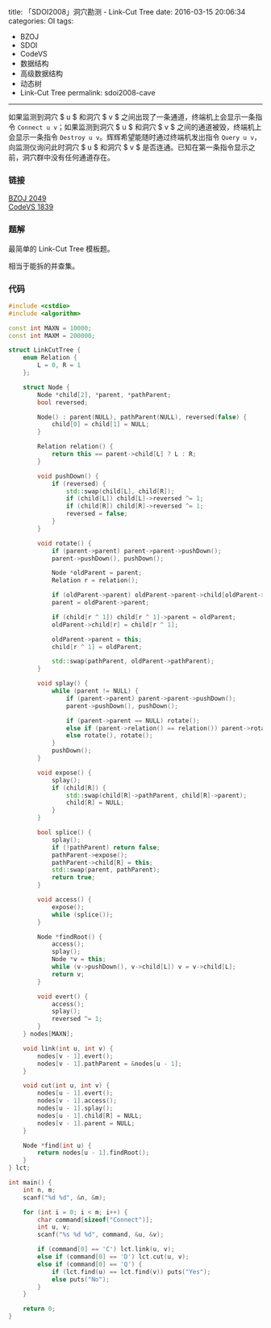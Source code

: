 title: 「SDOI2008」洞穴勘测 - Link-Cut Tree 
date: 2016-03-15 20:06:34
categories: OI
tags:
  - BZOJ
  - SDOI
  - CodeVS
  - 数据结构
  - 高级数据结构
  - 动态树
  - Link-Cut Tree
permalink: sdoi2008-cave
---

如果监测到洞穴 $ u $ 和洞穴 $ v $ 之间出现了一条通道，终端机上会显示一条指令 `Connect u v`；如果监测到洞穴 $ u $ 和洞穴 $ v $ 之间的通道被毁，终端机上会显示一条指令 `Destroy u v`。辉辉希望能随时通过终端机发出指令 `Query u v`，向监测仪询问此时洞穴 $ u $ 和洞穴 $ v $ 是否连通。已知在第一条指令显示之前，洞穴群中没有任何通道存在。

<!-- more -->

### 链接
[BZOJ 2049](http://www.lydsy.com/JudgeOnline/problem.php?id=2049)  
[CodeVS 1839](http://codevs.cn/problem/1839/)

### 题解
最简单的 Link-Cut Tree 模板题。

相当于能拆的并查集。

### 代码
```c++
#include <cstdio>
#include <algorithm>

const int MAXN = 10000;
const int MAXM = 200000;

struct LinkCutTree {
	enum Relation {
		L = 0, R = 1
	};

	struct Node {
		Node *child[2], *parent, *pathParent;
		bool reversed;

		Node() : parent(NULL), pathParent(NULL), reversed(false) {
			child[0] = child[1] = NULL;
		}

		Relation relation() {
			return this == parent->child[L] ? L : R;
		}

		void pushDown() {
			if (reversed) {
				std::swap(child[L], child[R]);
				if (child[L]) child[L]->reversed ^= 1;
				if (child[R]) child[R]->reversed ^= 1;
				reversed = false;
			}
		}

		void rotate() {
			if (parent->parent) parent->parent->pushDown();
			parent->pushDown(), pushDown();			

			Node *oldParent = parent;
			Relation r = relation();

			if (oldParent->parent) oldParent->parent->child[oldParent->relation()] = this;
			parent = oldParent->parent;

			if (child[r ^ 1]) child[r ^ 1]->parent = oldParent;
			oldParent->child[r] = child[r ^ 1];

			oldParent->parent = this;
			child[r ^ 1] = oldParent;

			std::swap(pathParent, oldParent->pathParent);
		}

		void splay() {
			while (parent != NULL) {
				if (parent->parent) parent->parent->pushDown();
				parent->pushDown(), pushDown();

				if (parent->parent == NULL) rotate();
				else if (parent->relation() == relation()) parent->rotate(), rotate();
				else rotate(), rotate();
			}
			pushDown();
		}

		void expose() {
			splay();
			if (child[R]) {
				std::swap(child[R]->pathParent, child[R]->parent);
				child[R] = NULL;
			}
		}

		bool splice() {
			splay();
			if (!pathParent) return false;
			pathParent->expose();
			pathParent->child[R] = this;
			std::swap(parent, pathParent);
			return true;
		}

		void access() {
			expose();
			while (splice());
		}

		Node *findRoot() {
			access();
			splay();
			Node *v = this;
			while (v->pushDown(), v->child[L]) v = v->child[L];
			return v;
		}

		void evert() {
			access();
			splay();
			reversed ^= 1;
		}
	} nodes[MAXN];

	void link(int u, int v) {
		nodes[v - 1].evert();
		nodes[v - 1].pathParent = &nodes[u - 1];
	}

	void cut(int u, int v) {
		nodes[u - 1].evert();
		nodes[v - 1].access();
		nodes[u - 1].splay();
		nodes[u - 1].child[R] = NULL;
		nodes[v - 1].parent = NULL;
	}

	Node *find(int u) {
		return nodes[u - 1].findRoot();
	}
} lct;

int main() {
	int n, m;
	scanf("%d %d", &n, &m);

	for (int i = 0; i < m; i++) {
		char command[sizeof("Connect")];
		int u, v;
		scanf("%s %d %d", command, &u, &v);

		if (command[0] == 'C') lct.link(u, v);
		else if (command[0] == 'D') lct.cut(u, v);
		else if (command[0] == 'Q') {
			if (lct.find(u) == lct.find(v)) puts("Yes");
			else puts("No");
		}
	}

	return 0;
}

```
